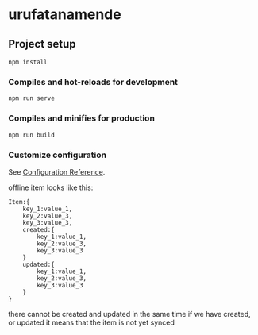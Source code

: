 # urufatanamende

## Project setup
```
npm install
```

### Compiles and hot-reloads for development
```
npm run serve
```

### Compiles and minifies for production
```
npm run build
```

### Customize configuration
See [Configuration Reference](https://cli.vuejs.org/config/).

offline item looks like this:
```
Item:{
	key_1:value_1,
	key_2:value_3,
	key_3:value_3,
	created:{
		key_1:value_1,
		key_2:value_3,
		key_3:value_3
	}
	updated:{
		key_1:value_1,
		key_2:value_3,
		key_3:value_3
	}
}
```
there cannot be created and updated in the same time
if we have created, or updated it means that the item is not yet synced
